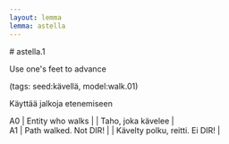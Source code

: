 ```yaml
---
layout: lemma
lemma: astella
---
```


<div class="sense">
# <span class="sensename">astella.1</span>

<span class="description">Use one's feet to advance</span>

(tags: seed:kävellä, model:walk.01)

<span class="description">Käyttää jalkoja etenemiseen</span>

A0 | Entity who walks |   | Taho, joka kävelee |  
A1 | Path walked. Not DIR! |   | Kävelty polku, reitti. Ei DIR! |  

</div>

